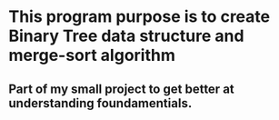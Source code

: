 # This program purpose is to create Binary Tree data structure and merge-sort algorithm

## Part of my small project to get better at understanding foundamentials.
